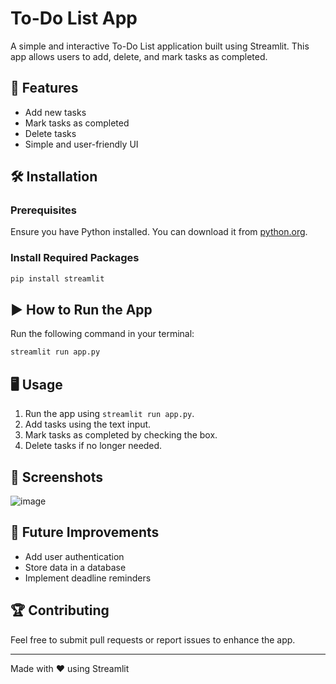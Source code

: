 # To-Do List App


A simple and interactive To-Do List application built using Streamlit. This app allows users to add, delete, and mark tasks as completed.

## 🚀 Features
- Add new tasks
- Mark tasks as completed
- Delete tasks
- Simple and user-friendly UI

## 🛠️ Installation

### Prerequisites
Ensure you have Python installed. You can download it from [python.org](https://www.python.org/downloads/).

### Install Required Packages
```bash
pip install streamlit
```

## ▶️ How to Run the App
Run the following command in your terminal:
```bash
streamlit run app.py
```

## 🖥️ Usage
1. Run the app using `streamlit run app.py`.
2. Add tasks using the text input.
3. Mark tasks as completed by checking the box.
4. Delete tasks if no longer needed.

## 📸 Screenshots
![image](https://github.com/user-attachments/assets/02b35e01-e722-4331-a400-60d9cc07db69)

## 📌 Future Improvements
- Add user authentication
- Store data in a database
- Implement deadline reminders

## 🏆 Contributing
Feel free to submit pull requests or report issues to enhance the app.

---
Made with ❤️ using Streamlit
